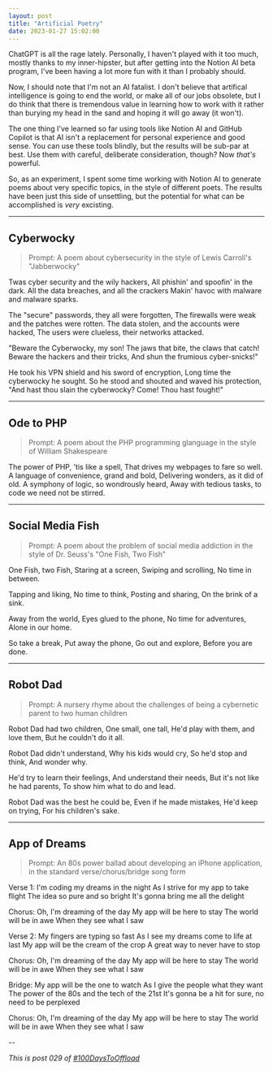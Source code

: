 ```yaml
---
layout: post
title: "Artificial Poetry"
date: 2023-01-27 15:02:00
---
```

ChatGPT is all the rage lately. Personally, I haven't played with it too much, mostly thanks to my inner-hipster, but after getting into the Notion AI beta program, I've been having a lot more fun with it than I probably should.

Now, I should note that I'm not an AI fatalist. I don't believe that artifical intelligence is going to end the world, or make all of our jobs obsolete, but I do think that there is tremendous value in learning how to work with it rather than burying my head in the sand and hoping it will go away (it won't).

The one thing I've learned so far using tools like Notion AI and GitHub Copilot is that AI isn't a replacement for personal experience and good sense. You can use these tools blindly, but the results will be sub-par at best. Use them with careful, deliberate consideration, though? Now _that's_ powerful.

So, as an experiment, I spent some time working with Notion AI to generate poems about very specific topics, in the style of different poets. The results have been just this side of unsettling, but the potential for what can be accomplished is _very_ excisting.

---

## Cyberwocky

> Prompt: A poem about cybersecurity in the style of Lewis Carroll's "Jabberwocky"

Twas cyber security and the wily hackers,
All phishin' and spoofin' in the dark.
All the data breaches, and all the crackers
Makin' havoc with malware and malware sparks.

The "secure" passwords, they all were forgotten,
The firewalls were weak and the patches were rotten.
The data stolen, and the accounts were hacked,
The users were clueless, their networks attacked.

"Beware the Cyberwocky, my son!
The jaws that bite, the claws that catch!
Beware the hackers and their tricks,
And shun the frumious cyber-snicks!"

He took his VPN shield and his sword of encryption,
Long time the cyberwocky he sought.
So he stood and shouted and waved his protection,
"And hast thou slain the cyberwocky? Come! Thou hast fought!"

---

## Ode to PHP

> Prompt: A poem about the PHP programming glanguage in the style of William Shakespeare

The power of PHP, 'tis like a spell,
That drives my webpages to fare so well.
A language of convenience, grand and bold,
Delivering wonders, as it did of old.
A symphony of logic, so wondrously heard,
Away with tedious tasks, to code we need not be stirred.

---

## Social Media Fish

> Prompt: A poem about the problem of social media addiction in the style of Dr. Seuss's "One Fish, Two Fish"

One Fish, two Fish,
Staring at a screen,
Swiping and scrolling,
No time in between.

Tapping and liking,
No time to think,
Posting and sharing,
On the brink of a sink.

Away from the world,
Eyes glued to the phone,
No time for adventures,
Alone in our home.

So take a break,
Put away the phone,
Go out and explore,
Before you are done.

---

## Robot Dad

> Prompt: A nursery rhyme about the challenges of being a cybernetic parent to two human children

Robot Dad had two children,
One small, one tall,
He'd play with them, and love them,
But he couldn't do it all.

Robot Dad didn't understand,
Why his kids would cry,
So he'd stop and think,
And wonder why.

He'd try to learn their feelings,
And understand their needs,
But it's not like he had parents,
To show him what to do and lead.

Robot Dad was the best he could be,
Even if he made mistakes,
He'd keep on trying,
For his children's sake.

---

## App of Dreams

> Prompt: An 80s power ballad about developing an iPhone application, in the standard verse/chorus/bridge song form

Verse 1:
I'm coding my dreams in the night
As I strive for my app to take flight
The idea so pure and so bright
It's gonna bring me all the delight

Chorus:
Oh, I'm dreaming of the day
My app will be here to stay
The world will be in awe
When they see what I saw

Verse 2:
My fingers are typing so fast
As I see my dreams come to life at last
My app will be the cream of the crop
A great way to never have to stop

Chorus:
Oh, I'm dreaming of the day
My app will be here to stay
The world will be in awe
When they see what I saw

Bridge:
My app will be the one to watch
As I give the people what they want
The power of the 80s and the tech of the 21st
It's gonna be a hit for sure, no need to be perplexed

Chorus:
Oh, I'm dreaming of the day
My app will be here to stay
The world will be in awe
When they see what I saw

--

_This is post 029 of [#100DaysToOffload](https://100daystooffload.com/)_
